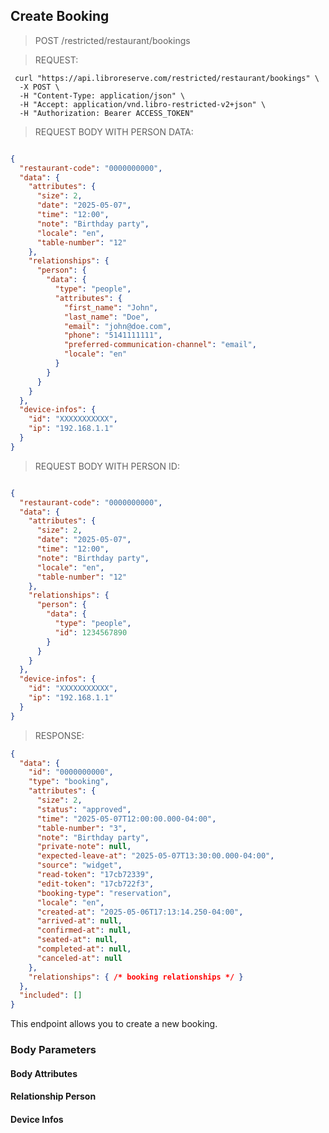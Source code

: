 ## Create Booking

> <span class="method post">POST</span> /restricted/restaurant/bookings

> REQUEST:

```shell
 curl "https://api.libroreserve.com/restricted/restaurant/bookings" \
  -X POST \
  -H "Content-Type: application/json" \
  -H "Accept: application/vnd.libro-restricted-v2+json" \
  -H "Authorization: Bearer ACCESS_TOKEN"
```

> REQUEST BODY WITH PERSON DATA:

```json

{
  "restaurant-code": "0000000000",
  "data": {
    "attributes": {
      "size": 2,
      "date": "2025-05-07",
      "time": "12:00",
      "note": "Birthday party",
      "locale": "en",
      "table-number": "12"
    },
    "relationships": {
      "person": {
        "data": {
          "type": "people",
          "attributes": {
            "first_name": "John",
            "last_name": "Doe",
            "email": "john@doe.com",
            "phone": "5141111111",
            "preferred-communication-channel": "email",
            "locale": "en"
          }
        }
      }
    }
  },
  "device-infos": {
    "id": "XXXXXXXXXXX",
    "ip": "192.168.1.1"
  }
}
```

> REQUEST BODY WITH PERSON ID:

```json

{
  "restaurant-code": "0000000000",
  "data": {
    "attributes": {
      "size": 2,
      "date": "2025-05-07",
      "time": "12:00",
      "note": "Birthday party",
      "locale": "en",
      "table-number": "12"
    },
    "relationships": {
      "person": {
        "data": {
          "type": "people",
          "id": 1234567890
        }
      }
    }
  },
  "device-infos": {
    "id": "XXXXXXXXXXX",
    "ip": "192.168.1.1"
  }
}
```

> RESPONSE:

```json
{
  "data": {
    "id": "0000000000",
    "type": "booking",
    "attributes": {
      "size": 2,
      "status": "approved",
      "time": "2025-05-07T12:00:00.000-04:00",
      "table-number": "3",
      "note": "Birthday party",
      "private-note": null,
      "expected-leave-at": "2025-05-07T13:30:00.000-04:00",
      "source": "widget",
      "read-token": "17cb72339",
      "edit-token": "17cb722f3",
      "booking-type": "reservation",
      "locale": "en",
      "created-at": "2025-05-06T17:13:14.250-04:00",
      "arrived-at": null,
      "confirmed-at": null,
      "seated-at": null,
      "completed-at": null,
      "canceled-at": null
    },
    "relationships": { /* booking relationships */ }
  },
  "included": []
}
```

This endpoint allows you to create a new booking.

### Body Parameters

<span class="dynamic-attributes" data-attr-type="restaurantCode"></span>

#### Body Attributes

<span class="dynamic-attributes" data-attr-type="createBooking"></span>

#### Relationship Person

<span class="dynamic-attributes" data-attr-type="person"></span>


#### Device Infos

<span class="dynamic-attributes" data-attr-type="deviceInfos"></span>
